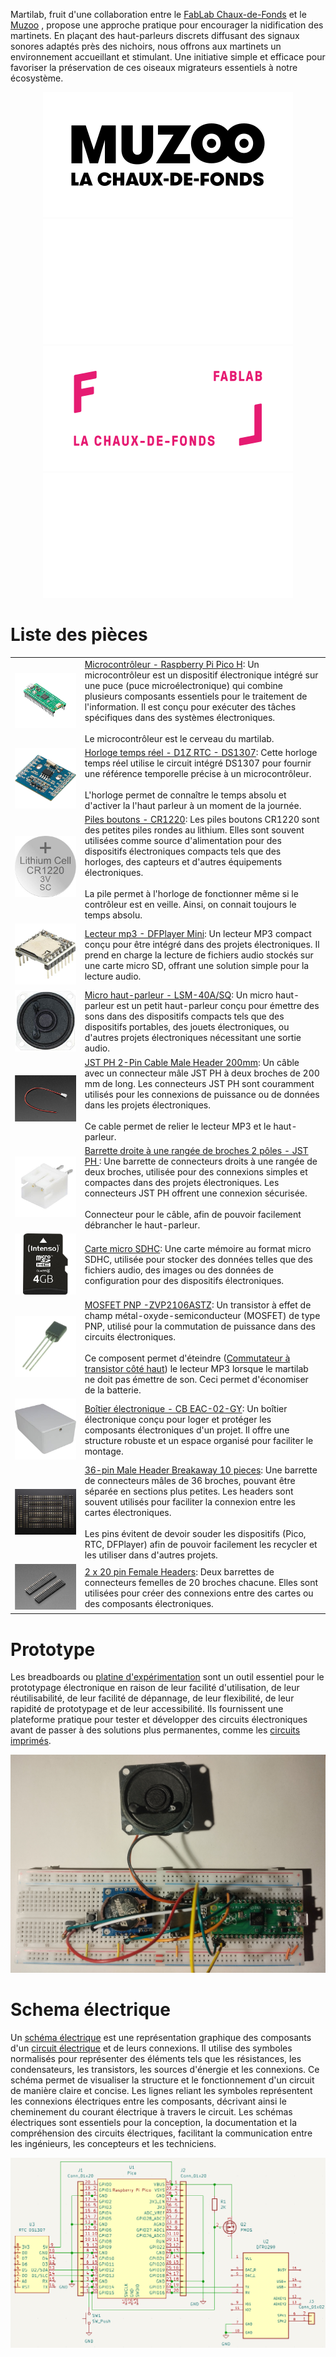 Martilab, fruit d'une collaboration entre le [FabLab Chaux-de-Fonds](fablab-chaux-de-fonds.ch) et le [Muzoo](https://muzoo.ch/) , propose une approche pratique pour encourager la nidification des martinets. En plaçant des haut-parleurs discrets diffusant des signaux sonores adaptés près des nichoirs, nous offrons aux martinets un environnement accueillant et stimulant. Une initiative simple et efficace pour favoriser la préservation de ces oiseaux migrateurs essentiels à notre écosystème. 

<div align="center">
<img src="./images/muzoo_light.png#gh-light-mode-only" alt="Muzoo"/>
<img src="./images/muzoo_dark.png#gh-dark-mode-only" alt="Muzoo"/>
<img src="./images/fl_light.png#gh-light-mode-only" alt="Muzoo">
<img src="./images/fl_dark.png#gh-dark-mode-only" alt="Muzoo">
</div>

# Liste des pièces

| | |
| ----------- | ----------- |
|![pico](./images/pico.png)| [Microcontrôleur - Raspberry Pi Pico H](https://www.mouser.ch/ProductDetail/Raspberry-Pi/SC0917?qs=T%252BzbugeAwjjvYEYcRJk%252Bxw%3D%3D): Un microcontrôleur est un dispositif électronique intégré sur une puce (puce microélectronique) qui combine plusieurs composants essentiels pour le traitement de l'information. Il est conçu pour exécuter des tâches spécifiques dans des systèmes électroniques. <br><br>  Le microcontrôleur est le cerveau du martilab. |
|![rtc](./images/rtc.jpg)|[Horloge temps réel - D1Z RTC - DS1307](https://www.reichelt.com/ch/fr/shield-d1-horloge-temps-r-el-ds1307-d1z-rtc-p266069.html?&trstct=pos_0&nbc=1): Cette horloge temps réel utilise le circuit intégré DS1307 pour fournir une référence temporelle précise à un microcontrôleur. <br><br>  L'horloge permet de connaître le temps absolu et d'activer la l'haut parleur à un moment de la journée.|
|![CR1220](./images/CR1220.jpg)|[Piles boutons - CR1220](https://www.reichelt.com/ch/fr/pile-bouton-lithium-c1220-blister-de-5-xcell-cr1220-5x-p365560.html?&trstct=pos_0&nbc=1):  Les piles boutons CR1220 sont des petites piles rondes au lithium. Elles sont souvent utilisées comme source d'alimentation pour des dispositifs électroniques compacts tels que des horloges, des capteurs et d'autres équipements électroniques.  <br><br>  La pile permet à l'horloge de fonctionner même si le contrôleur est en veille. Ainsi, on connait toujours le temps absolu.
|![DFPlayer](./images/DFPlayer.jpg)|[Lecteur mp3 - DFPlayer Mini](https://www.reichelt.com/ch/fr/arduino-dfplayer-mini-mp3-wav-microsd-karte-ard-dfpayer-mini-p289897.html?&trstct=pos_0&nbc=1): Un lecteur MP3 compact conçu pour être intégré dans des projets électroniques. Il prend en charge la lecture de fichiers audio stockés sur une carte micro SD, offrant une solution simple pour la lecture audio.|
|![speaker](./images/speaker.jpg)|[Micro haut-parleur - LSM-40A/SQ](https://www.reichelt.com/ch/fr/haut-parleur-en-m-tal-raccord-soud--lsm-40a-sq-p145885.html?&trstct=pos_0&nbc=1): Un micro haut-parleur est un petit haut-parleur conçu pour émettre des sons dans des dispositifs compacts tels que des dispositifs portables, des jouets électroniques, ou d'autres projets électroniques nécessitant une sortie audio.|
|![cable_jst](./images/cable_jst.png)|[JST PH 2-Pin Cable Male Header 200mm](https://www.mouser.ch/ProductDetail/Adafruit/3814?qs=%252BEew9%252B0nqrBFmoDCETN4BA%3D%3D): Un câble avec un connecteur mâle JST PH à deux broches de 200 mm de long. Les connecteurs JST PH sont couramment utilisés pour les connexions de puissance ou de données dans les projets électroniques.<br><br> Ce cable permet de relier le lecteur MP3 et le haut-parleur.|
|![JST_PH2P_ST](./images/JST_PH2P_ST.jpg)|[Barrette droite à une rangée de broches 2 pôles - JST PH ](https://www.reichelt.com/ch/fr/barrette-droite-une-rang-e-de-broches-2-p-les-grille2-mm-p-les-jst-ph2p-st-p185049.html?&trstct=pos_0&nbc=1): Une barrette de connecteurs droits à une rangée de deux broches, utilisée pour des connexions simples et compactes dans des projets électroniques. Les connecteurs JST PH offrent une connexion sécurisée.<br><br> Connecteur pour le câble, afin de pouvoir facilement débrancher le haut-parleur.
|![sdhc](./images/sdhc.jpg)|[Carte micro SDHC](https://www.reichelt.com/ch/fr/carte-micro-sdhc-4-go-intenso-intenso-msdhc4g-p83730.html?&trstct=pos_0&nbc=1): Une carte mémoire au format micro SDHC, utilisée pour stocker des données telles que des fichiers audio, des images ou des données de configuration pour des dispositifs électroniques.|
|![MOSFET](./images/mosfet.png)|[MOSFET PNP -ZVP2106ASTZ](https://eu.mouser.com/ProductDetail/Diodes-Incorporated/ZVP2106ASTZ?qs=wnTfsH77Xs53LehfD70aKA%3D%3D): Un transistor à effet de champ métal-oxyde-semiconducteur (MOSFET) de type PNP, utilisé pour la commutation de puissance dans des circuits électroniques.<br><br>Ce composent permet d'éteindre ([Commutateur à transistor côté haut](https://www.baldengineer.com/low-side-vs-high-side-transistor-switch.html)) le lecteur MP3 lorsque le martilab ne doit pas émettre de son. Ceci permet d'économiser de la batterie.|
|![enclosure](./images/enclosure.jpg)|[Boîtier électronique - CB EAC-02-GY](https://www.reichelt.com/ch/fr/bo-tier-lectronique-110-x-70-x-45-mm-gris-cb-eac-02-gy-p317682.html?&trstct=pos_0&nbc=1): Un boîtier électronique conçu pour loger et protéger les composants électroniques d'un projet. Il offre une structure robuste et un espace organisé pour faciliter le montage. 
|![pin_header_male](./images/pin_header_male.png)|[36-pin Male Header Breakaway 10 pieces](https://eu.mouser.com/ProductDetail/Adafruit/392?qs=GURawfaeGuBPkJS%252B96amuQ%3D%3D): Une barrette de connecteurs mâles de 36 broches, pouvant être séparée en sections plus petites. Les headers sont souvent utilisés pour faciliter la connexion entre les cartes électroniques.<br><br> Les pins évitent de devoir souder les dispositifs (Pico, RTC, DFPlayer) afin de pouvoir facilement les recycler et les utiliser dans d'autres projets.|
|![pin_pico_female](./images/pin_pico_female.png)|[2 x 20 pin Female Headers](https://www.mouser.ch/ProductDetail/Adafruit/5583?qs=T%252BzbugeAwjicPo%2FCTvtw2w%3D%3D): Deux barrettes de connecteurs femelles de 20 broches chacune. Elles sont utilisées pour créer des connexions entre des cartes ou des composants électroniques.

# Prototype
Les breadboards ou [platine d'expérimentation](https://fr.wikipedia.org/wiki/Platine_d%27exp%C3%A9rimentation) sont un outil essentiel pour le prototypage électronique en raison de leur facilité d'utilisation, de leur réutilisabilité, de leur facilité de dépannage, de leur flexibilité, de leur rapidité de prototypage et de leur accessibilité. Ils fournissent une plateforme pratique pour tester et développer des circuits électroniques avant de passer à des solutions plus permanentes, comme les [circuits imprimés](https://fr.wikipedia.org/wiki/Circuit_imprim%C3%A9).

![prototype](./images/prototype.png)

# Schema électrique
Un [schéma électrique](https://fr.wikipedia.org/wiki/Sch%C3%A9ma_%C3%A9lectrique) est une représentation graphique des composants d'un [circuit électrique](https://fr.wikipedia.org/wiki/Circuit_%C3%A9lectrique) et de leurs connexions. Il utilise des symboles normalisés pour représenter des éléments tels que les résistances, les condensateurs, les transistors, les sources d'énergie et les connexions. Ce schéma permet de visualiser la structure et le fonctionnement d'un circuit de manière claire et concise. Les lignes reliant les symboles représentent les connexions électriques entre les composants, décrivant ainsi le cheminement du courant électrique à travers le circuit. Les schémas électriques sont essentiels pour la conception, la documentation et la compréhension des circuits électriques, facilitant la communication entre les ingénieurs, les concepteurs et les techniciens.

![schema](./images/schema.png)